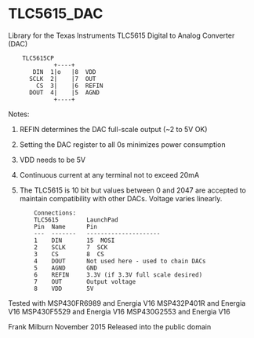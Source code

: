 # TLC5615_DAC

Library for the Texas Instruments TLC5615 Digital to Analog Converter (DAC)
       
        TLC5615CP
                 +----+  
           DIN  1|o   |8  VDD
          SCLK  2|    |7  OUT
            CS  3|    |6  REFIN
          DOUT  4|    |5  AGND
                 +----+     
   
   Notes:
   1) REFIN determines the DAC full-scale output (~2 to 5V OK)
   2) Setting the DAC register to all 0s minimizes power consumption
   3) VDD needs to be 5V
   4) Continuous current at any terminal not to exceed 20mA
   5) The TLC5615 is 10 bit but values between 0 and 2047 are accepted to
      maintain compatibility with other DACs.  Voltage varies linearly.
   
              Connections:
              TLC5615        LaunchPad
              Pin  Name      Pin
              ---  -------   ---------------------
              1    DIN       15  MOSI
              2    SCLK      7  SCK
              3    CS        8  CS
              4    DOUT      Not used here - used to chain DACs
              5    AGND      GND
              6    REFIN     3.3V (if 3.3V full scale desired)
              7    OUT       Output voltage
              8    VDD       5V          
  
  Tested with MSP430FR6989 and Energia V16
              MSP432P401R and Energia V16
              MSP430F5529 and Energia V16
              MSP430G2553 and Energia V16          
              
  Frank Milburn    November 2015
  Released into the public domain

